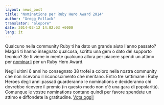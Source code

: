 ```yaml
---
layout: news_post
title: "Nominations per Ruby Hero Award 2014"
author: "Gregg Pollack"
translator: "alepore"
date: 2014-02-12 14:02:03 +0000
lang: it
---
```


Qualcuno nella community Ruby ti ha dato un grande aiuto l'anno passato? Magari
ti hanno insegnato qualcosa, scritto una gem o dato del supporto tecnico? Se ti
viene in mente qualcuno allora per piacere spendi un attimo per
[nominarli](http://rubyheroes.com/) per un Ruby Hero Award.

Negli ultimi 6 anni ho consegnato 38 trofei a coloro nella nostra community che
non ricevono il riconoscimento che meritano. Entro tre settimane i Ruby Heroes
degli anni passati guarderanno le nominations e decideranno chi dovrebbe
ricevere il premio (in questo modo non c'è una gara di popolarità). Comunque
le vostre nominations contano quindi per favore spendete un attimo e diffondete
la gratitudine.
[Vota oggi!](http://rubyheroes.com/)

